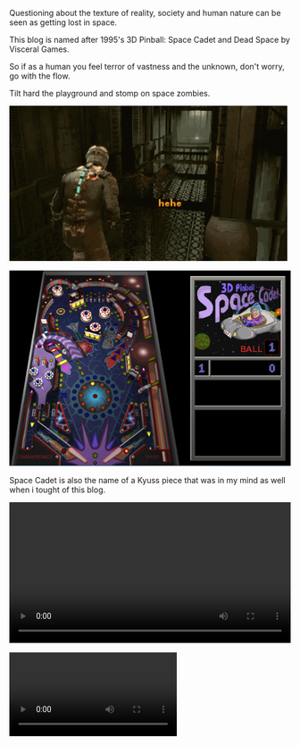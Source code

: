 Questioning about the texture of reality, society and human nature can be seen as getting lost in space. 

This blog is named after 1995's 3D Pinball: Space Cadet and Dead Space by Visceral Games.

So if as a human you feel terror of vastness and the unknown, don't worry, go with the flow.

Tilt hard the playground and stomp on space zombies. 

![](/images/dead-space.gif)

![](/images/3D_Pinball.png)

Space Cadet is also the name of a Kyuss piece that was in my mind as well when i tought of this blog.

<video width="100%" height="auto" controls>
  <source src="/images/Kyuss - Space Cadet.mp4" type="video/mp4">
  Your browser does not support the video tag.
</video> 




![](https://user-images.githubusercontent.com/103458862/221433970-4c074b20-14c2-43ac-a391-9c83c404af9b.mp4)


